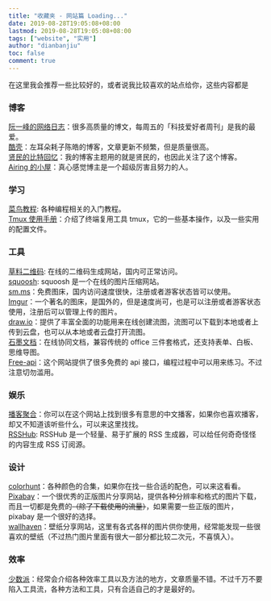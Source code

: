 ```yaml
---
title: "收藏夹 - 网站篇 Loading..."
date: 2019-08-28T19:05:08+08:00
lastmod: 2019-08-28T19:05:08+08:00
tags: ["website", "实用"]
author: "dianbanjiu"
toc: false
comment: true
---
```


在这里我会推荐一些比较好的，或者说我比较喜欢的站点给你，这些内容都是
### 博客
[阮一峰的网络日志](http://www.ruanyifeng.com/blog/)：很多高质量的博文，每周五的「科技爱好者周刊」是我的最爱。  
[酷壳](https://coolshell.cn/)：左耳朵耗子陈皓的博客，文章更新不频繁，但是质量很高。  
[贤民的比特回忆](https://www.xianmin.org/)：我的博客主题用的就是贤民的，也因此关注了这个博客。  
[Airing 的小屋](https://me.ursb.me/)：真心感觉博主是一个超级厉害且努力的人。  

### 学习
[菜鸟教程](https://www.runoob.com/): 各种编程相关的入门教程。  
[Tmux 使用手册](http://louiszhai.github.io/2017/09/30/tmux/)：介绍了终端复用工具 tmux，它的一些基本操作，以及一些实用的配置文件。   

### 工具
[草料二维码](https://cli.im/): 在线的二维码生成网站，国内可正常访问。  
[squoosh](https://squoosh.app/): squoosh 是一个在线的图片压缩网站。  
[sm.ms](https://sm.ms/)：免费图床，国内访问速度很快，注册或者游客状态皆可以使用。  
[Imgur](https://imgur.com/)：一个著名的图床，是国外的，但是速度尚可，也是可以注册或者游客状态使用，注册后可以管理上传的图片。  
[draw.io](https://www.draw.io)：提供了丰富全面的功能用来在线创建流图，流图可以下载到本地或者上传到云盘，也可以从本地或者云盘打开流图。  
[石墨文档](https://shimo.im/welcome)：在线协同文档，兼容传统的 office 三件套格式，还支持表单、白板、思维导图。  
[Free-api](https://www.free-api.com/)：这个网站提供了很多免费的 api 接口，编程过程中可以用来练习。不过注意切勿滥用。  

### 娱乐
[播客聚合](https://getpodcast.xyz/)：你可以在这个网站上找到很多有意思的中文播客，如果你也喜欢播客，却又不知道该听些什么，可以来这里找找。  
[RSSHub](https://docs.rsshub.app): RSSHub 是一个轻量、易于扩展的 RSS 生成器，可以给任何奇奇怪怪的内容生成 RSS 订阅源。  

### 设计
[colorhunt](https://colorhunt.co/)：各种颜色的合集，如果你在找一些合适的配色，可以来这看看。  
[Pixabay](https://pixabay.com)：一个很优秀的正版图片分享网站，提供各种分辨率和格式的图片下载，而且一切都是免费的~~（除了下载使用的流量）~~，如果需要一些正版的图片，pixabay 是一个很好的选择。  
[wallhaven](https://wallhaven.cc/)：壁纸分享网站，这里有各式各样的图片供你使用，经常能发现一些很喜欢的壁纸（不过热门图片里面有很大一部分都比较二次元，不喜慎入）。

### 效率
[少数派](https://sspai.com)：经常会介绍各种效率工具以及方法的地方，文章质量不错。不过千万不要陷入工具流，各种方法和工具，只有合适自己的才是最好的。